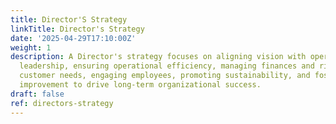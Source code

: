 ```yaml
---
title: Director'S Strategy
linkTitle: Director's Strategy
date: '2025-04-29T17:10:00Z'
weight: 1
description: A Director's strategy focuses on aligning vision with operations, developing
  leadership, ensuring operational efficiency, managing finances and risks, prioritizing
  customer needs, engaging employees, promoting sustainability, and fostering continuous
  improvement to drive long-term organizational success.
draft: false
ref: directors-strategy
---
```


